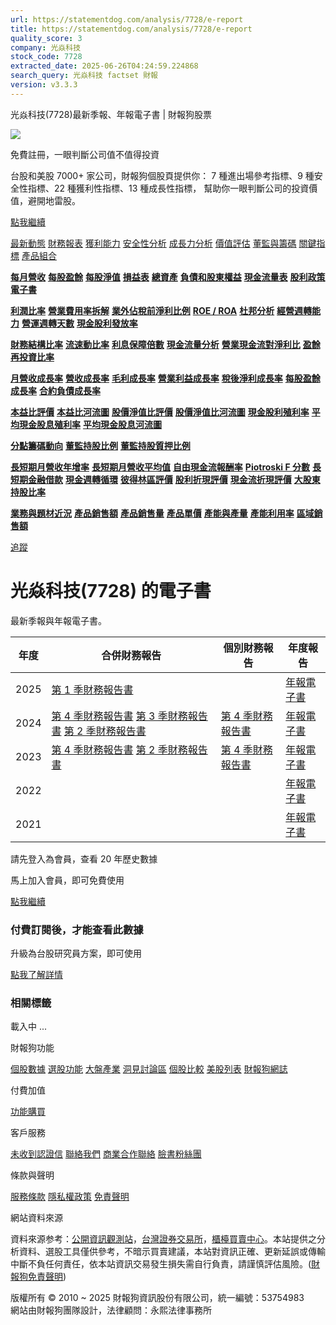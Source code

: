 ```yaml
---
url: https://statementdog.com/analysis/7728/e-report
title: https://statementdog.com/analysis/7728/e-report
quality_score: 3
company: 光焱科技
stock_code: 7728
extracted_date: 2025-06-26T04:24:59.224868
search_query: 光焱科技 factset 財報
version: v3.3.3
---
```


光焱科技(7728)最新季報、年報電子書 | 財報狗股票















![](https://www.facebook.com/tr?id=1265443774131605&ev=PageView&noscript=1)













































































免費註冊，一眼判斷公司值不值得投資

台股和美股 7000+ 家公司，財報狗個股頁提供你：
7 種進出場參考指標、9 種安全性指標、22 種獲利性指標、13 種成長性指標，
幫助你一眼判斷公司的投資價值，避開地雷股。

[點我繼續](/users/sign_up)

[最新動態](/analysis/7728)
[財務報表](/analysis/7728/monthly-revenue)
[獲利能力](/analysis/7728/profit-margin)
[安全性分析](/analysis/7728/financial-structure-ratio)
[成長力分析](/analysis/7728/monthly-revenue-growth-rate)
[價值評估](/analysis/7728/pe)
[董監與籌碼](/analysis/7728/broker-trading)
[關鍵指標](/analysis/7728/long-term-and-short-term-monthly-revenue-yoy)
[產品組合](/analysis/7728/ai-search)

[**每月營收**](/analysis/7728/monthly-revenue)
[**每股盈餘**](/analysis/7728/eps)
[**每股淨值**](/analysis/7728/nav)
[**損益表**](/analysis/7728/income-statement)
[**總資產**](/analysis/7728/assets)
[**負債和股東權益**](/analysis/7728/liabilities-and-equity)
[**現金流量表**](/analysis/7728/cash-flow-statement)
[**股利政策**](/analysis/7728/dividend-policy)
[**電子書**](/analysis/7728/e-report)

[**利潤比率**](/analysis/7728/profit-margin)
[**營業費用率拆解**](/analysis/7728/operating-expense-ratio)
[**業外佔稅前淨利比例**](/analysis/7728/non-operating-income-to-profit-before-tax)
[**ROE / ROA**](/analysis/7728/roe-roa)
[**杜邦分析**](/analysis/7728/du-pont-analysis)
[**經營週轉能力**](/analysis/7728/turnover-ratio)
[**營運週轉天數**](/analysis/7728/turnover-days)
[**現金股利發放率**](/analysis/7728/dividend-payout-ratio)

[**財務結構比率**](/analysis/7728/financial-structure-ratio)
[**流速動比率**](/analysis/7728/current-ratio-and-quick-ratio)
[**利息保障倍數**](/analysis/7728/interest-coverage-ratio)
[**現金流量分析**](/analysis/7728/cash-flow-analysis)
[**營業現金流對淨利比**](/analysis/7728/operating-cash-flow-to-net-income-ratio)
[**盈餘再投資比率**](/analysis/7728/reinvestment-rate)

[**月營收成長率**](/analysis/7728/monthly-revenue-growth-rate)
[**營收成長率**](/analysis/7728/revenue-growth-rate)
[**毛利成長率**](/analysis/7728/gross-profit-growth-rate)
[**營業利益成長率**](/analysis/7728/operating-income-growth-rate)
[**稅後淨利成長率**](/analysis/7728/net-income-growth-rate)
[**每股盈餘成長率**](/analysis/7728/eps-growth-rate)
[**合約負債成長率**](/analysis/7728/current-contract-liabilities-growth-rate)

[**本益比評價**](/analysis/7728/pe)
[**本益比河流圖**](/analysis/7728/pe-band)
[**股價淨值比評價**](/analysis/7728/pb)
[**股價淨值比河流圖**](/analysis/7728/pb-band)
[**現金股利殖利率**](/analysis/7728/dividend-yield)
[**平均現金股息殖利率**](/analysis/7728/average-dividend-yield)
[**平均現金股息河流圖**](/analysis/7728/average-dividend-yield-band)

[**分點籌碼動向**](/analysis/7728/broker-trading)
[**董監持股比例**](/analysis/7728/board-members-and-supervisors-shares-to-shares-outstanding-ratio)
[**董監持股質押比例**](/analysis/7728/pledging-ratio-of-board-members-and-supervisors)

[**長短期月營收年增率**](/analysis/7728/long-term-and-short-term-monthly-revenue-yoy)
[**長短期月營收平均值**](/analysis/7728/average-long-term-and-short-term-monthly-revenue)
[**自由現金流報酬率**](/analysis/7728/croic)
[**Piotroski F 分數**](/analysis/7728/piotroski-f-score)
[**長短期金融借款**](/analysis/7728/financial-borrowing)
[**現金週轉循環**](/analysis/7728/cash-conversion-cycle)
[**彼得林區評價**](/analysis/7728/peter-lynch-valuation)
[**股利折現評價**](/analysis/7728/dividend-discount-valuation)
[**現金流折現評價**](/analysis/7728/dcf-valuation)
[**大股東持股比率**](/analysis/7728/majority-shareholders-share-ratio)

[**業務與題材近況**](/analysis/7728/ai-search)
[**產品銷售額**](/analysis/7728/product-sales-figure)
[**產品銷售量**](/analysis/7728/product-sales-volume)
[**產品單價**](/analysis/7728/product-unit-price)
[**產能與產量**](/analysis/7728/production-capacity)
[**產能利用率**](/analysis/7728/production-capacity-utilization)
[**區域銷售額**](/analysis/7728/product-regional-sales)

[追蹤](/users/sign_up)

# 光焱科技(7728) 的電子書

最新季報與年報電子書。

| 年度 | 合併財務報告 | 個別財務報告 | 年度報告 |
| --- | --- | --- | --- |
| 2025 | [第 1 季財務報告書](https://doc.twse.com.tw/server-java/t57sb01?co_id=7728&colorchg=1&kind=A&step=9&filename=202501_7728_AI1.pdf) |  | [年報電子書](/analysis) |
| 2024 | [第 4 季財務報告書](https://doc.twse.com.tw/server-java/t57sb01?co_id=7728&colorchg=1&kind=A&step=9&filename=202404_7728_AI1.pdf)  [第 3 季財務報告書](https://doc.twse.com.tw/server-java/t57sb01?co_id=7728&colorchg=1&kind=A&step=9&filename=202403_7728_AI1.pdf)  [第 2 季財務報告書](https://doc.twse.com.tw/server-java/t57sb01?co_id=7728&colorchg=1&kind=A&step=9&filename=202402_7728_AI1.pdf) | [第 4 季財務報告書](https://doc.twse.com.tw/server-java/t57sb01?co_id=7728&colorchg=1&kind=A&step=9&filename=202404_7728_AI3.pdf) | [年報電子書](https://doc.twse.com.tw/server-java/t57sb01?co_id=7728&colorchg=1&kind=F&step=9&filename=2024_7728_20250603F04.pdf) |
| 2023 | [第 4 季財務報告書](https://doc.twse.com.tw/server-java/t57sb01?co_id=7728&colorchg=1&kind=A&step=9&filename=202304_7728_AI1.pdf)  [第 2 季財務報告書](https://doc.twse.com.tw/server-java/t57sb01?co_id=7728&colorchg=1&kind=A&step=9&filename=202302_7728_AI1.pdf) | [第 4 季財務報告書](https://doc.twse.com.tw/server-java/t57sb01?co_id=7728&colorchg=1&kind=A&step=9&filename=202304_7728_AI3.pdf) | [年報電子書](https://doc.twse.com.tw/server-java/t57sb01?co_id=7728&colorchg=1&kind=F&step=9&filename=2023_7728_20240606F04.pdf) |
| 2022 |  |  | [年報電子書](/analysis) |
| 2021 |  |  | [年報電子書](/analysis) |

請先登入為會員，查看 20 年歷史數據

馬上加入會員，即可免費使用

[點我繼續](/users/sign_up)

### 付費訂閱後，才能查看此數據

升級為台股研究員方案，即可使用

[點我了解詳情](/pricing)

### 相關標籤

載入中 ...





財報狗功能

[個股數據](/analysis)
[選股功能](/screeners)
[大盤產業](/taiex)
[洞見討論區](/insight)
[個股比較](/compare/tpe)
[美股列表](/us-stock-list)
[財報狗網誌](/blog/)

付費加值

[功能購買](/pricing)

客戶服務

[未收到認證信](/users/recv_auth_fail)
[聯絡我們](/contact)
[商業合作聯絡](/contact)
[臉書粉絲團](//www.facebook.com/statementdog)

條款與聲明

[服務條款](/law/tos)
[隱私權政策](/law/privacy)
[免責聲明](/law/disclaimer)

網站資料來源

資料來源参考：[公開資訊觀測站](http://mops.twse.com.tw/mops/web/index)，[台灣證券交易所](http://www.tse.com.tw/)，[櫃檯買賣中心](http://www.otc.org.tw/)。本站提供之分析資料、選股工具僅供參考，不暗示買賣建議，本站對資訊正確、更新延誤或傳輸中斷不負任何責任，依本站資訊交易發生損失需自行負責，請謹慎評估風險。([財報狗免責聲明](/law/disclaimer))

版權所有 © 2010 ~ 2025 財報狗資訊股份有限公司，統一編號：53754983  
網站由財報狗團隊設計，法律顧問：永熙法律事務所